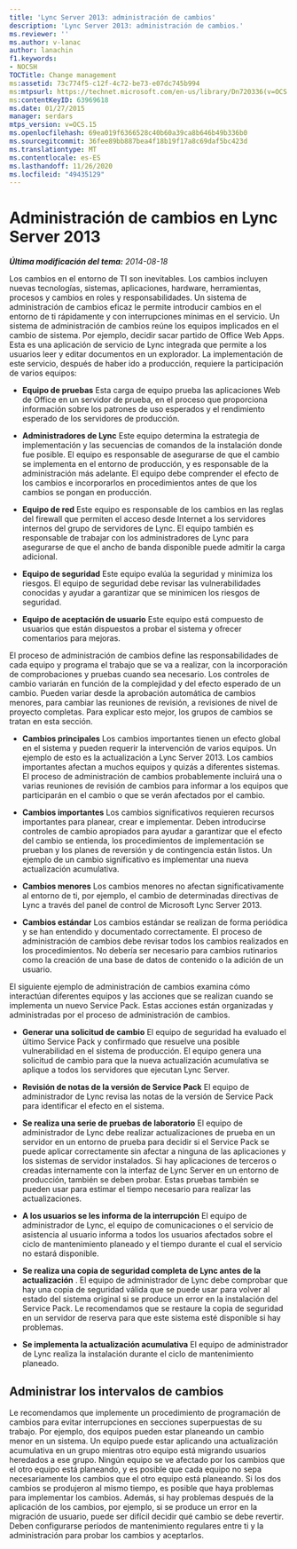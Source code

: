 ```yaml
---
title: 'Lync Server 2013: administración de cambios'
description: 'Lync Server 2013: administración de cambios.'
ms.reviewer: ''
ms.author: v-lanac
author: lanachin
f1.keywords:
- NOCSH
TOCTitle: Change management
ms:assetid: 73c774f5-c12f-4c72-be73-e07dc745b994
ms:mtpsurl: https://technet.microsoft.com/en-us/library/Dn720336(v=OCS.15)
ms:contentKeyID: 63969618
ms.date: 01/27/2015
manager: serdars
mtps_version: v=OCS.15
ms.openlocfilehash: 69ea019f6366528c40b60a39ca8b646b49b336b0
ms.sourcegitcommit: 36fee89bb887bea4f18b19f17a8c69daf5bc423d
ms.translationtype: MT
ms.contentlocale: es-ES
ms.lasthandoff: 11/26/2020
ms.locfileid: "49435129"
---
```

# <a name="change-management-in-lync-server-2013"></a>Administración de cambios en Lync Server 2013

<div data-xmlns="http://www.w3.org/1999/xhtml">

<div class="topic" data-xmlns="http://www.w3.org/1999/xhtml" data-msxsl="urn:schemas-microsoft-com:xslt" data-cs="https://msdn.microsoft.com/">

<div data-asp="https://msdn2.microsoft.com/asp">



</div>

<div id="mainSection">

<div id="mainBody">

<span> </span>

_**Última modificación del tema:** 2014-08-18_

Los cambios en el entorno de TI son inevitables. Los cambios incluyen nuevas tecnologías, sistemas, aplicaciones, hardware, herramientas, procesos y cambios en roles y responsabilidades. Un sistema de administración de cambios eficaz le permite introducir cambios en el entorno de ti rápidamente y con interrupciones mínimas en el servicio. Un sistema de administración de cambios reúne los equipos implicados en el cambio de sistema. Por ejemplo, decidir sacar partido de Office Web Apps. Esta es una aplicación de servicio de Lync integrada que permite a los usuarios leer y editar documentos en un explorador. La implementación de este servicio, después de haber ido a producción, requiere la participación de varios equipos:

  - **Equipo de pruebas**   Esta carga de equipo prueba las aplicaciones Web de Office en un servidor de prueba, en el proceso que proporciona información sobre los patrones de uso esperados y el rendimiento esperado de los servidores de producción.

  - **Administradores de Lync**   Este equipo determina la estrategia de implementación y las secuencias de comandos de la instalación donde fue posible. El equipo es responsable de asegurarse de que el cambio se implementa en el entorno de producción, y es responsable de la administración más adelante. El equipo debe comprender el efecto de los cambios e incorporarlos en procedimientos antes de que los cambios se pongan en producción.

  - **Equipo de red**   Este equipo es responsable de los cambios en las reglas del firewall que permiten el acceso desde Internet a los servidores internos del grupo de servidores de Lync. El equipo también es responsable de trabajar con los administradores de Lync para asegurarse de que el ancho de banda disponible puede admitir la carga adicional.

  - **Equipo de seguridad**   Este equipo evalúa la seguridad y minimiza los riesgos. El equipo de seguridad debe revisar las vulnerabilidades conocidas y ayudar a garantizar que se minimicen los riesgos de seguridad.

  - **Equipo de aceptación de usuario**   Este equipo está compuesto de usuarios que están dispuestos a probar el sistema y ofrecer comentarios para mejoras.

El proceso de administración de cambios define las responsabilidades de cada equipo y programa el trabajo que se va a realizar, con la incorporación de comprobaciones y pruebas cuando sea necesario. Los controles de cambio variarán en función de la complejidad y del efecto esperado de un cambio. Pueden variar desde la aprobación automática de cambios menores, para cambiar las reuniones de revisión, a revisiones de nivel de proyecto completas. Para explicar esto mejor, los grupos de cambios se tratan en esta sección.

  - **Cambios principales**   Los cambios importantes tienen un efecto global en el sistema y pueden requerir la intervención de varios equipos. Un ejemplo de esto es la actualización a Lync Server 2013. Los cambios importantes afectan a muchos equipos y quizás a diferentes sistemas. El proceso de administración de cambios probablemente incluirá una o varias reuniones de revisión de cambios para informar a los equipos que participarán en el cambio o que se verán afectados por el cambio.

  - **Cambios importantes**   Los cambios significativos requieren recursos importantes para planear, crear e implementar. Deben introducirse controles de cambio apropiados para ayudar a garantizar que el efecto del cambio se entienda, los procedimientos de implementación se prueban y los planes de reversión y de contingencia están listos. Un ejemplo de un cambio significativo es implementar una nueva actualización acumulativa.

  - **Cambios menores**   Los cambios menores no afectan significativamente al entorno de ti, por ejemplo, el cambio de determinadas directivas de Lync a través del panel de control de Microsoft Lync Server 2013.

  - **Cambios estándar**   Los cambios estándar se realizan de forma periódica y se han entendido y documentado correctamente. El proceso de administración de cambios debe revisar todos los cambios realizados en los procedimientos. No debería ser necesario para cambios rutinarios como la creación de una base de datos de contenido o la adición de un usuario.

El siguiente ejemplo de administración de cambios examina cómo interactúan diferentes equipos y las acciones que se realizan cuando se implementa un nuevo Service Pack. Estas acciones están organizadas y administradas por el proceso de administración de cambios.

  - **Generar una solicitud de cambio**   El equipo de seguridad ha evaluado el último Service Pack y confirmado que resuelve una posible vulnerabilidad en el sistema de producción. El equipo genera una solicitud de cambio para que la nueva actualización acumulativa se aplique a todos los servidores que ejecutan Lync Server.

  - **Revisión de notas de la versión de Service Pack**   El equipo de administrador de Lync revisa las notas de la versión de Service Pack para identificar el efecto en el sistema.

  - **Se realiza una serie de pruebas de laboratorio**   El equipo de administrador de Lync debe realizar actualizaciones de prueba en un servidor en un entorno de prueba para decidir si el Service Pack se puede aplicar correctamente sin afectar a ninguna de las aplicaciones y los sistemas de servidor instalados. Si hay aplicaciones de terceros o creadas internamente con la interfaz de Lync Server en un entorno de producción, también se deben probar. Estas pruebas también se pueden usar para estimar el tiempo necesario para realizar las actualizaciones.

  - **A los usuarios se les informa de la interrupción**   El equipo de administrador de Lync, el equipo de comunicaciones o el servicio de asistencia al usuario informa a todos los usuarios afectados sobre el ciclo de mantenimiento planeado y el tiempo durante el cual el servicio no estará disponible.

  - **Se realiza una copia de seguridad completa de Lync antes de la actualización**   .   El equipo de administrador de Lync debe comprobar que hay una copia de seguridad válida que se puede usar para volver al estado del sistema original si se produce un error en la instalación del Service Pack. Le recomendamos que se restaure la copia de seguridad en un servidor de reserva para que este sistema esté disponible si hay problemas.

  - **Se implementa la actualización acumulativa**   El equipo de administrador de Lync realiza la instalación durante el ciclo de mantenimiento planeado.

<div>

## <a name="managing-the-timing-of-changes"></a>Administrar los intervalos de cambios

Le recomendamos que implemente un procedimiento de programación de cambios para evitar interrupciones en secciones superpuestas de su trabajo. Por ejemplo, dos equipos pueden estar planeando un cambio menor en un sistema. Un equipo puede estar aplicando una actualización acumulativa en un grupo mientras otro equipo está migrando usuarios heredados a ese grupo. Ningún equipo se ve afectado por los cambios que el otro equipo está planeando, y es posible que cada equipo no sepa necesariamente los cambios que el otro equipo está planeando. Si los dos cambios se produjeron al mismo tiempo, es posible que haya problemas para implementar los cambios. Además, si hay problemas después de la aplicación de los cambios, por ejemplo, si se produce un error en la migración de usuario, puede ser difícil decidir qué cambio se debe revertir. Deben configurarse períodos de mantenimiento regulares entre ti y la administración para probar los cambios y aceptarlos.

</div>

</div>

<span> </span>

</div>

</div>

</div>

